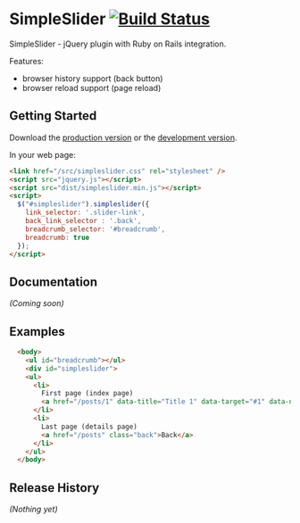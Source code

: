 # SimpleSlider [![Build Status](https://secure.travis-ci.org/vlewin/jquery.simpleslider.png?branch=master)](https://travis-ci.org/vlewin/jquery.simpleslider)

SimpleSlider - jQuery plugin with Ruby on Rails integration. 

Features:
* browser history support (back button)
* browser reload support (page reload)

## Getting Started
Download the [production version][min] or the [development version][max].

[min]: https://raw.github.com/vlewin/jquery.simpleslider/master/dist/simpleslider.min.js
[max]: https://raw.github.com/vlewin/jquery.simpleslider/master/dist/simpleslider.js

In your web page:

```html
<link href="/src/simpleslider.css" rel="stylesheet" />
<script src="jquery.js"></script>
<script src="dist/simpleslider.min.js"></script>
<script>
  $("#simpleslider").simpleslider({
    link_selector: '.slider-link',
    back_link_selector : '.back',
    breadcrumb_selector: '#breadcrumb',
    breadcrumb: true
  });
</script>
```

## Documentation
_(Coming soon)_

## Examples
```html
  <body>
    <ul id="breadcrumb"></ul>
    <div id="simpleslider">
    <ul>
      <li>
        First page (index page)
        <a href="/posts/1" data-title="Title 1" data-target="#1" data-no-turbolink="true" data-id="1" class="slink">Show</a>
      </li>
      <li>
        Last page (details page)
        <a href="/posts" class="back">Back</a>
      </li>
    </ul>
  </body>
```

## Release History
_(Nothing yet)_
